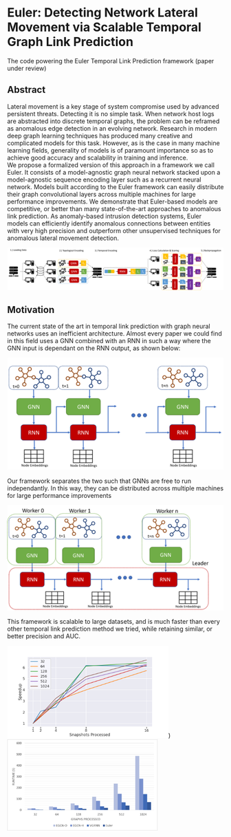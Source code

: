 # Euler: Detecting Network Lateral Movement via Scalable Temporal Graph Link Prediction
The code powering the Euler Temporal Link Prediction framework (paper under review)

## Abstract
Lateral movement is a key stage of system compromise used by advanced persistent threats. Detecting it is no simple task. When network host logs are abstracted into discrete temporal graphs, the problem can be reframed as anomalous edge detection in an evolving network. Research in modern deep graph learning techniques has produced many creative and complicated models for this task. However, as is the case in many machine learning fields, generality of models is of paramount importance so as to achieve good accuracy and scalability in training and inference.  
We propose a formalized version of this approach in a framework we call Euler. It consists of a model-agnostic graph neural network stacked upon a model-agnostic sequence encoding layer such as a recurrent neural network. Models built according to the Euler framework can easily distribute their graph convolutional layers across multiple machines for large performance improvements. We demonstrate that Euler-based models are competitive, or better than many state-of-the-art approaches to anomalous link prediction. As anomaly-based intrusion detection systems, Euler models can efficiently identify anomalous connections between entities with very high precision and outperform other unsupervised techniques for anomalous lateral movement detection. 

![](/img/workflow_labeled.png)

## Motivation
The current state of the art in temporal link prediction with graph neural networks uses an inefficient architecture. Almost every paper we could find in this field uses a GNN combined with an RNN in such a way where the GNN input is dependant on the RNN output, as shown below: 

![](/img/sota.png)

Our framework separates the two such that GNNs are free to run independantly. In this way, they can be distributed across multiple machines for large performance improvements

![](/img/model.png)

This framework is scalable to large datasets, and is much faster than every other temporal link prediction method we tried, while retaining similar, or better precision and AUC. 

<img src="/img/scalability.png" width="375"/>) <img src="/img/runtimes.png" width="350"/>
